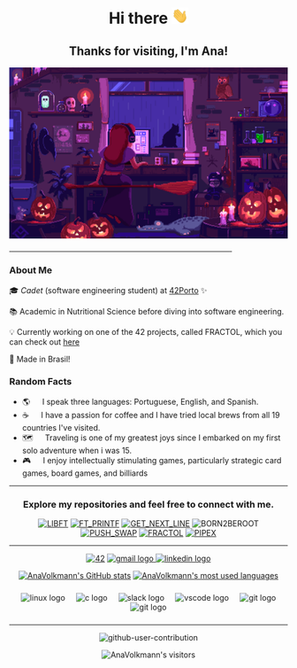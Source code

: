 <div align="center">
  <h1><b>Hi there <img src="https://raw.githubusercontent.com/appinha/appinha/main/img/Hi.gif" width="30px"></b></h1> 
  <h2><b>Thanks for visiting, I'm Ana!</b></h2>
</div>

<p align="center">
  <img src=halloweenchill.gif
</p>

<hr style="width: 80%; margin-top: 20px; margin-bottom: 20px; border-color: #ccc;">

### About Me

🎓  _Cadet_ (software engineering student) at [42Porto](https://www.42porto.com/) ✨

📚 Academic in Nutritional Science before diving into software engineering.

💡 Currently working on one of the 42 projects, called FRACTOL, which you can check out [here](https://github.com/AnaVolkmann/42_FRACTOL)

🌱 Made in Brasil!

### Random Facts
-  🌎 &emsp; I speak three languages: Portuguese, English, and Spanish.
-  ☕ &emsp; I have a passion for coffee and I have tried local brews from all 19 countries I've visited.
-  🗺️ &emsp; Traveling is one of my greatest joys since I embarked on my first solo adventure when i was 15.
- 🎮 &emsp; I enjoy intellectually stimulating games, particularly strategic card games, board games, and billiards
---
<div align="center">
  <h3><b>Explore my repositories and feel free to connect with me.</b></h3>
	
	
[![LIBFT](https://github.com/AnaVolkmann/42_project_badges/blob/main/badges/libftm.png)](https://github.com/AnaVolkmann/42_LIBFT) [![FT_PRINTF](https://github.com/AnaVolkmann/42_project_badges/blob/main/badges/ft_printfe.png)](https://github.com/AnaVolkmann/42_FT_PRINTF)  [![GET_NEXT_LINE](https://github.com/AnaVolkmann/42_project_badges/blob/main/badges/get_next_linem.png)](https://github.com/AnaVolkmann/42_GET_NEXT_LINE) ![BORN2BEROOT](https://github.com/AnaVolkmann/42_project_badges/blob/main/badges/born2beroote.png) [![PUSH_SWAP](https://github.com/AnaVolkmann/42_project_badges/blob/main/badges/push_swapm.png)](https://github.com/AnaVolkmann/42_PUSH_SWAP) [![FRACTOL](https://github.com/AnaVolkmann/42_project_badges/blob/main/badges/fract-olm.png)](https://github.com/AnaVolkmann/42_FRACTOL) [![PIPEX](https://github.com/AnaVolkmann/42_project_badges/blob/main/badges/pipexe.png)](https://github.com/AnaVolkmann/42_PIPEX)
	
---

<div align="center">
	<a href='https://profile.intra.42.fr/users/ana-lda-' target="_blank"><img alt='42' src='https://img.shields.io/badge/Porto-100000?style=flat-square&logo=42&logoColor=white&labelColor=000000&color=000000'height="28"/></a>
   <a href = "mailto:ana.s.volkmann@gmail.com"><img src="https://img.shields.io/static/v1?message=Gmail&logo=gmail&label=&color=D14836&logoColor=white&labelColor=&style=for-the-badge" height="28" alt="gmail logo"  />
  <a href="https://www.linkedin.com/in/ana-laura-volkmann-a60b782bb//" target="_blank"><img src="https://img.shields.io/static/v1?message=LinkedIn&logo=linkedin&label=&color=0077B5&logoColor=white&labelColor=&style=for-the-badge" height="28" alt="linkedin logo"  />
</div>
	

<div align="center">

[![AnaVolkmann's GitHub stats](https://github-readme-stats.vercel.app/api?username=AnaVolkmann&layout=compact&hide_border=true&bg_color=00000000&theme=material-palenight)](https://github.com/AnaVolkmann?tab=repositories)
[![AnaVolkmann's most used languages](https://github-readme-stats.vercel.app/api/top-langs/?username=AnaVolkmann&layout=compact&hide_border=true&bg_color=00000000&theme=material-palenight)](https://github.com/AnaVolkmann?tab=repositories)

###
<div align="center">
  <img src="https://cdn.jsdelivr.net/gh/devicons/devicon/icons/linux/linux-original.svg" height="40" alt="linux logo"  />
  <img width="12" />
  <img src="https://cdn.jsdelivr.net/gh/devicons/devicon/icons/c/c-original.svg" height="40" alt="c logo"  />
  <img width="12" />
  <img src="https://cdn.jsdelivr.net/gh/devicons/devicon/icons/slack/slack-original.svg" height="40" alt="slack logo"  />
  <img width="12" />
  <img src="https://cdn.jsdelivr.net/gh/devicons/devicon/icons/vscode/vscode-original.svg" height="40" alt="vscode logo"  />
  <img width="12" />
  <img src="https://cdn.jsdelivr.net/gh/devicons/devicon/icons/github/github-original.svg" height="40" alt="git logo"  />
<img src="https://cdn.jsdelivr.net/gh/devicons/devicon/icons/git/git-original.svg" height="40" alt="git logo" />

###
---

![github-user-contribution](https://user-images.githubusercontent.com/58959408/157782696-8bc9ca49-ca61-4ab5-8b83-49c4e76c1a8f.svg)

<p align="center">
    <img alt="AnaVolkmann's visitors" src="https://komarev.com/ghpvc/?username=AnaVolkmann&color=8c36db&style=flat&label=visitors" />
</p>

</div>

